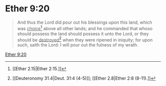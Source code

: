 # Ether 9:20

> And thus the Lord did pour out his blessings upon this land, which was <u>choice</u>[^a] above all other lands; and he commanded that whoso should possess the land should possess it unto the Lord, or they should be <u>destroyed</u>[^b] when they were ripened in iniquity; for upon such, saith the Lord: I will pour out the fulness of my wrath.

[Ether 9:20](https://www.churchofjesuschrist.org/study/scriptures/bofm/ether/9?lang=eng&id=p20#p20)


[^a]: [[Ether 2.15|Ether 2:15.]]
[^b]: [[Deuteronomy 31.4|Deut. 31:4 (4-5)]]; [[Ether 2.8|Ether 2:8 (8-11).]]
